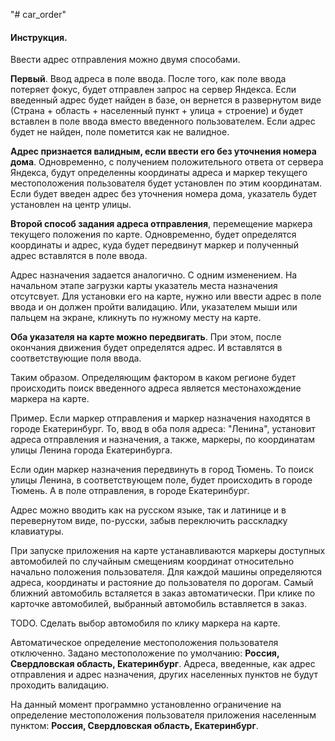 "# car_order"

 <h4>Инструкция.</h4>
<p>Ввести адрес отправления можно двумя способами.</p>
<p>
<strong>Первый</strong>. Ввод адреса в поле ввода. После того, как поле ввода потеряет фокус,
будет отправлен запрос на сервер Яндекса. Если введенный адрес будет найден в базе, он вернется в
развернутом виде (Страна + область + населенный пункт + улица + строение) и будет вставлен в поле
ввода вместо введенного пользователем. Если адрес будет не найден, поле пометится как не валидное.
</p>
<p>
<strong>Адрес признается валидным, если ввести его без уточнения номера дома</strong>.
Одновременно, c получением положительного ответа от сервера Яндекса, будут определенны координаты
адреса и маркер текущего местоположения пользователя будет установлен по этим координатам. Если
будет введен адрес без уточнения номера дома, указатель будет установлен на центр улицы.
</p>
<p>
<strong>Второй способ задания адреса отправления</strong>, перемещение маркера текущего положения
по карте. Одновременно, будет определятся координаты и адрес, куда будет передвинут маркер и
полученный адрес вставлятся в поле ввода.
</p>
<p>
Адрес назначения задается аналогично. С одним изменением. На начальном этапе загрузки карты
указатель места назначения отсутсвует. Для установки его на карте, нужно или ввести адрес в поле
ввода и он должен пройти валидацию. Или, указателем мыши или пальцем на экране, кликнуть по
нужному месту на карте.
</p>
<p>
<strong>Оба указателя на карте можно передвигать</strong>. При этом, после окончания движения
будет определятся адрес. И вставлятся в соответствующие поля ввода.
</p>
<p>
Таким образом. Определяющим фактором в каком регионе будет происходить поиск введенного адреса
является местонахождение маркера на карте.
</p>
<p>
Пример. Если маркер отправления и маркер назначения находятся в городе Екатеринбург. То, ввод в
оба поля адреса: "Ленина", установит адреса отправления и назначения, а также, маркеры, по
координатам улицы Ленина города Екатеринбурга.
</p>
<p>
Если один маркер назначения передвинуть в город Тюмень. То поиск улицы Ленина, в соответствующем
поле, будет происходить в городе Тюмень. А в поле отправления, в городе Екатеринбург.
</p>
<p>
Адрес можно вводить как на русском языке, так и латинице и в перевернутом виде, по-русски, забыв
переключить расскладку клавиатуры.
</p>
<p>
При запуске приложения на карте устанавливаются маркеры доступных автомобилей по случайным
смещениям координат относительно начально положения пользователя. Для каждой машины определяются
адреса, координаты и растояние до пользователя по дорогам. Самый ближний автомобиль всталяется в
заказ автоматически. При клике по карточке автомобилей, выбранный автомобиль вставляется в заказ.
</p>
<p>TODO. Сделать выбор автомобиля по клику маркера на карте.</p>
<p>
Автоматическое определение местоположения пользователя отключенно. Задано местоположение по
умолчанию: <strong>Россия, Свердловская область, Екатеринбург</strong>. Адреса, введенные, как
адрес отправления и адрес назначения, других населенных пунктов не будут проходить валидацию.
</p>
<p>
На данный момент программно установленно ограничение на определение местоположения пользователя
приложения населенным пунктом: <strong>Россия, Свердловская область, Екатеринбург</strong>.
</p>
